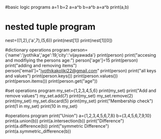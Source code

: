 #basic logic programs
a=1
b=2
a=a^b
b=a^b
a=a^b
print(a,b)


# nested tuple program
nest=((1,2),('a',7),(5,6))
print(nest[1])
print(nest[1][0])

#dictionary operations program
person={'name':'jyothika','age':19,'city':'vijayawada'}
print(person)
print("accesing and modifiying the persons age:")
person['age']=15
print(person)
print("adding and removing items")
person['email']="jyothikakoliki22@gmail.com"
print(person)
print("all keys and values")
print(person.keys())
print(person.values())
print(person.items())
print(person.get("age"))


#set operations program
my_set={1,2,3,4,5,6}
print(my_set)
print("Add and remove values")
my_set.add(7)
print(my_set)
my_set.remove(2)
print(my_set)
my_set.discard(5)
print(my_set)
print("Membership check")
print(1 in my_set)
print(10 in my_set)


#operations program
print("Union")
a={1,2,3,4,5,6,7,8}
b={3,4,5,6,7,9,10}
print(a.union(b))
print(a.intersection(b))
print("Difference")
print(a.difference(b))
print("symmetric Difference")
print(a.symmetric_difference(b))
